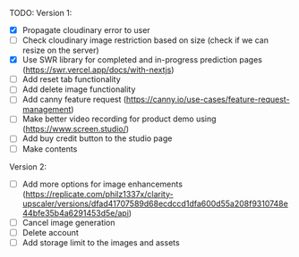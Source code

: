 TODO: 
Version 1:
- [x] Propagate cloudinary error to user
- [ ] Check cloudinary image restriction based on size (check if we can resize on the server)
- [x] Use SWR library for completed and in-progress prediction pages (https://swr.vercel.app/docs/with-nextjs)
- [ ] Add reset tab functionality
- [ ] Add delete image functionality
- [ ] Add canny feature request (https://canny.io/use-cases/feature-request-management)
- [ ] Make better video recording for product demo using (https://www.screen.studio/)
- [ ] Add buy credit button to the studio page
- [ ] Make contents 

Version 2:
- [ ] Add more options for image enhancements (https://replicate.com/philz1337x/clarity-upscaler/versions/dfad41707589d68ecdccd1dfa600d55a208f9310748e44bfe35b4a6291453d5e/api)
- [ ] Cancel image generation
- [ ] Delete account
- [ ] Add storage limit to the images and assets 

